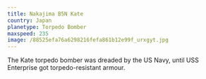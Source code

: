 ```yaml
---
title: Nakajima B5N Kate
country: Japan
planetype: Torpedo Bomber
maxspeed: 235
image: /88525efa76a6298216fefa861b12e99f_urxgyt.jpg
---
```

The Kate torpedo bomber was dreaded by the US Navy, until USS Enterprise got torpedo-resistant armour.